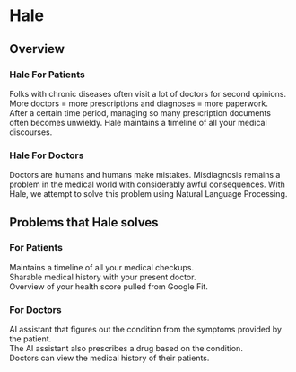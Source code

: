 # Hale
  
## Overview
### Hale For Patients  
Folks with chronic diseases often visit a lot of doctors for second opinions.  
More doctors = more prescriptions and diagnoses = more paperwork.  
After a certain time period, managing so many prescription documents often becomes unwieldy. Hale maintains a timeline of all your medical discourses.  
### Hale For Doctors  
Doctors are humans and humans make mistakes. Misdiagnosis remains a problem in the medical world with considerably awful consequences. With Hale, we attempt to solve this problem using Natural Language Processing.

## Problems that Hale solves  
### For Patients  
Maintains a timeline of all your medical checkups.  
Sharable medical history with your present doctor.  
Overview of your health score pulled from Google Fit.  
### For Doctors  
AI assistant that figures out the condition from the symptoms provided by the patient.  
The AI assistant also prescribes a drug based on the condition.  
Doctors can view the medical history of their patients.  
